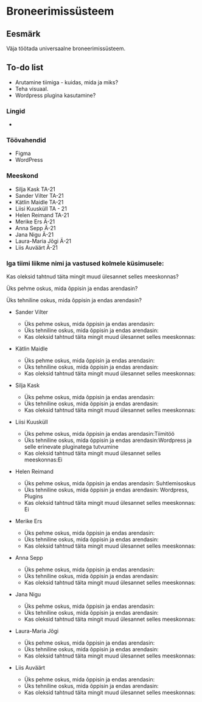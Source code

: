 # Broneerimissüsteem


## Eesmärk

Väja töötada universaalne broneerimissüsteem.

## To-do list

- Arutamine tiimiga - kuidas, mida ja miks?
- Teha visuaal. 
- Wordpress plugina kasutamine?

### Lingid

- 
### Töövahendid
- Figma
- WordPress

### Meeskond

- Silja Kask TA-21
- Sander Vilter TA-21
- Kätlin Maidle TA-21
- Liisi Kuusküll TA - 21
- Helen Reimand TA-21
- Merike Ers Ä-21
- Anna Sepp Ä-21
- Jana Nigu Ä-21
- Laura-Maria Jõgi Ä-21
- Liis Auväärt Ä-21

### Iga tiimi liikme nimi ja vastused kolmele küsimusele:

Kas oleksid tahtnud täita mingit muud ülesannet selles meeskonnas?

Üks pehme oskus, mida õppisin ja endas arendasin?

Üks tehniline oskus, mida õppisin ja endas arendasin?

- Sander Vilter

  - Üks pehme oskus, mida õppisin ja endas arendasin:
  - Üks tehniline oskus, mida õppisin ja endas arendasin:
  - Kas oleksid tahtnud täita mingit muud ülesannet selles meeskonnas:

- Kätlin Maidle

  - Üks pehme oskus, mida õppisin ja endas arendasin:
  - Üks tehniline oskus, mida õppisin ja endas arendasin:
  - Kas oleksid tahtnud täita mingit muud ülesannet selles meeskonnas:

- Silja Kask

  - Üks pehme oskus, mida õppisin ja endas arendasin:
  - Üks tehniline oskus, mida õppisin ja endas arendasin:
  - Kas oleksid tahtnud täita mingit muud ülesannet selles meeskonnas:

- Liisi Kuusküll

  - Üks pehme oskus, mida õppisin ja endas arendasin:Tiimitöö
  - Üks tehniline oskus, mida õppisin ja endas arendasin:Wordpress ja selle erinevate pluginatega tutvumine
  - Kas oleksid tahtnud täita mingit muud ülesannet selles meeskonnas:Ei

- Helen Reimand

  - Üks pehme oskus, mida õppisin ja endas arendasin: Suhtlemisoskus
  - Üks tehniline oskus, mida õppisin ja endas arendasin: Wordpress, Plugins
  - Kas oleksid tahtnud täita mingit muud ülesannet selles meeskonnas: Ei

- Merike Ers

  - Üks pehme oskus, mida õppisin ja endas arendasin:
  - Üks tehniline oskus, mida õppisin ja endas arendasin:
  - Kas oleksid tahtnud täita mingit muud ülesannet selles meeskonnas:

- Anna Sepp

  - Üks pehme oskus, mida õppisin ja endas arendasin:
  - Üks tehniline oskus, mida õppisin ja endas arendasin:
  - Kas oleksid tahtnud täita mingit muud ülesannet selles meeskonnas:

- Jana Nigu

  - Üks pehme oskus, mida õppisin ja endas arendasin:
  - Üks tehniline oskus, mida õppisin ja endas arendasin:
  - Kas oleksid tahtnud täita mingit muud ülesannet selles meeskonnas:

- Laura-Maria Jõgi

  - Üks pehme oskus, mida õppisin ja endas arendasin:
  - Üks tehniline oskus, mida õppisin ja endas arendasin:
  - Kas oleksid tahtnud täita mingit muud ülesannet selles meeskonnas:

- Liis Auväärt

  - Üks pehme oskus, mida õppisin ja endas arendasin:
  - Üks tehniline oskus, mida õppisin ja endas arendasin:
  - Kas oleksid tahtnud täita mingit muud ülesannet selles meeskonnas:


